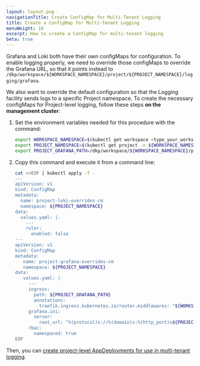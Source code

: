 ```yaml
---
layout: layout.pug
navigationTitle: Create ConfigMap for Multi-Tenant Logging
title: Create a ConfigMap for Multi-Tenant Logging
menuWeight: 10
excerpt: How to create a ConfigMap for multi-tenant logging
beta: true
---
```


<!-- markdownlint-disable MD030 -->

Grafana and Loki both have their own configMaps for configuration. To enable logging properly, we need to override those configMaps to override the Grafana URL, so that it points instead to `/dkp/workspace/${WORKSPACE_NAMESPACE}/project/${PROJECT_NAMESPACE}/logging/grafana`.

We also want to override the default configuration so that the Logging facility sends logs to a specific Project namespace. To create the necessary configMaps for Project-level logging, follow these steps **on the management cluster**:

1. Set the environment variables needed for this procedure with the command:

   ``` bash
   export WORKSPACE_NAMESPACE=$(kubectl get workspace <type_your_workspace_name> -o jsonpath='{.status.namespaceRef.name}')
   export PROJECT_NAMESPACE=$(kubectl get project -n ${WORKSPACE_NAMESPACE} <type_your_project_name> -o jsonpath='{.status.namespaceRef.name}')
   export PROJECT_GRAFANA_PATH=/dkp/workspace/${WORKSPACE_NAMESPACE}/project/${PROJECT_NAMESPACE}/logging/grafana
   ```

1. Copy this command and execute it from a command line:

   ``` bash
   cat <<EOF | kubectl apply -f -
   ---
   apiVersion: v1
   kind: ConfigMap
   metadata:
     name: project-loki-overrides-cm
     namespace: ${PROJECT_NAMESPACE}
   data:
     values.yaml: |-
       ---
       ruler:
         enabled: false
   ---
   apiVersion: v1
   kind: ConfigMap
   metadata:
      name: project-grafana-overrides-cm
      namespace: ${PROJECT_NAMESPACE}
   data:
      values.yaml: |-
        ---
        ingress:
          path: ${PROJECT_GRAFANA_PATH}
          annotations:
            traefik.ingress.kubernetes.io/router.middlewares: "${WORKSPACE_NAMESPACE}-stripprefixes@kubernetescrd"
        grafana.ini:
          server:
            root_url: "%(protocol)s://%(domain)s:%(http_port)s${PROJECT_GRAFANA_PATH}"
        rbac:
          namespaced: true
   EOF
   ```

Then, you can [create project-level AppDeployments for use in multi-tenant logging][project-app-deployment].

[project-app-deployment]: ../create-appdeployment
